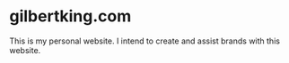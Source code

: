 # gilbertking.com
This is my personal website. I intend to create and assist brands with this website. 

